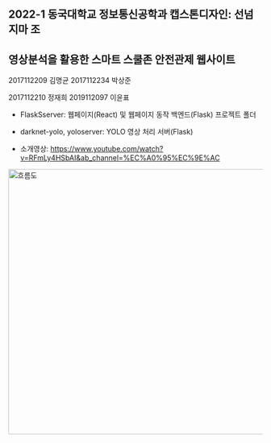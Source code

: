 ## 2022-1 동국대학교 정보통신공학과 캡스톤디자인: 선넘지마 조

## 영상분석을 활용한 스마트 스쿨존 안전관제 웹사이트


2017112209 김명균 
2017112234 박상준 

2017112210 정재희
2019112097 이윤표



- FlaskSserver: 웹페이지(React) 및 웹페이지 동작 백엔드(Flask) 프로젝트 폴더

- darknet-yolo, yoloserver: YOLO 영상 처리 서버(Flask)

- 소개영상: https://www.youtube.com/watch?v=RFmLy4HSbAI&ab_channel=%EC%A0%95%EC%9E%AC

<img width="527" alt="흐름도" src="https://user-images.githubusercontent.com/71625012/180143607-ea0ab6a0-547c-4759-a377-b456b23ef1c3.PNG">

